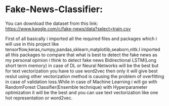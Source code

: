 # Fake-News-Classifier:

You can download the dataset from this link: https://www.kaggle.com/c/fake-news/data?select=train.csv


First of all basically i imported all the required files and packages which i will use in this project like tensorflow,keras,numpy,pandas,sklearn,matplotlib,seaborn,nltk.I imported all this packages to compare that what is best to detect the fake news as my personal opinion i think to detect fake news Bidirectional LSTM(Long short term memory) in case of DL or  Neural Networks will be the best but for text vectorization you have to use word2vec then only it will give best reslut using other vectorization method is causing the problem of overfitting in case of validation loss.While in case of Machine Learning i will go with RandomForest Classifier(Ensemble technique) with Hyperparameter optimization it will be the best and you can use text vectorization like one hot representation or word2vec.
